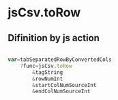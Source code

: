 # jsCsv.toRow

## Difinition by js action

```js.js

var=tabSeparatedRowByConvertedCols
	?func=jsCsv.toRow
		&tagString
		&rowNumInt
		&startColNumSourceInt
		&endColNumSourceInt
```


